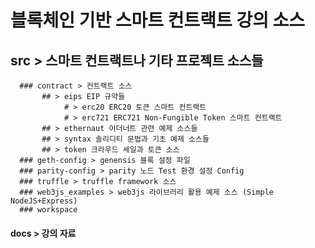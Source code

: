 # 블록체인 기반 스마트 컨트랙트 강의 소스

## src > 스마트 컨트랙트나 기타 프로젝트 소스들
      ### contract > 컨트랙트 소스 
      	   ## > eips EIP 규약들 
      	        # > erc20 ERC20 토큰 스마트 컨트랙트 
      	        # > erc721 ERC721 Non-Fungible Token 스마트 컨트랙트
      	   ## > ethernaut 이더너트 관련 예제 소스들
      	   ## > syntax 솔리디티 문법과 기초 예제 소스들
      	   ## > token 크라우드 세일과 토큰 소스
      ### geth-config > genensis 블록 설정 파일
      ### parity-config > parity 노드 Test 환경 설정 Config
      ### truffle > truffle framework 소스
      ### web3js_examples > web3js 라이브러리 활용 예제 소스 (Simple NodeJS+Express)
      ### workspace
#### docs > 강의 자료
